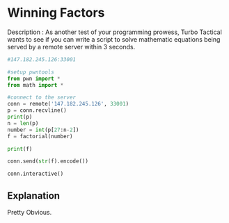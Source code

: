 # Winning Factors


Description : As another test of your programming prowess, Turbo Tactical wants to see if you can write a script to solve mathematic equations being served by a remote server within 3 seconds.

<!--more-->

```python
#147.182.245.126:33001

#setup pwntools
from pwn import *
from math import *

#connect to the server
conn = remote('147.182.245.126', 33001)
p = conn.recvline()
print(p)
n = len(p)
number = int(p[27:n-2])
f = factorial(number)

print(f)

conn.send(str(f).encode())

conn.interactive()


```

## Explanation

Pretty Obvious.

